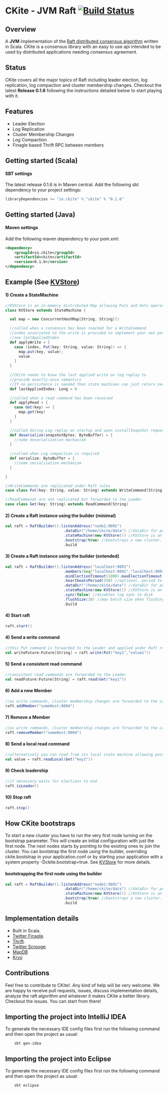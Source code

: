 CKite - JVM Raft [![Build Status](https://api.travis-ci.org/pablosmedina/ckite.png)](https://travis-ci.org/pablosmedina/ckite)
=====

## Overview

A __JVM__ implementation of the [Raft distributed consensus algorithm](http://raftconsensus.github.io/) written in Scala. CKite is a consensus library with an easy to use api intended to be used by distributed applications needing consensus agreement. 

## Status

CKite covers all the major topics of Raft including leader election, log replication, log compaction and cluster membership changes. Checkout the latest __Release 0.1.6__ following the instructions detailed below to start playing with it. 

## Features

* Leader Election
* Log Replication
* Cluster Membership Changes
* Log Compaction
* Finagle based Thrift RPC between members


## Getting started (Scala)

#### SBT settings

The latest release 0.1.6 is in Maven central. Add the following sbt dependency to your project settings:

```scala
libraryDependencies += "io.ckite" % "ckite" % "0.1.6"
```

## Getting started (Java)

#### Maven settings

Add the following maven dependency to your pom.xml:

```xml
<dependency>
	<groupId>io.ckite</groupId>
	<artifactId>ckite</artifactId>
	<version>0.1.6</version>
</dependency>
```


## Example (See [KVStore](https://github.com/pablosmedina/kvstore))

#### 1) Create a StateMachine
```scala
//KVStore is an in-memory distributed Map allowing Puts and Gets operations
class KVStore extends StateMachine {

  val map = new ConcurrentHashMap[String, String]()

  //called when a consensus has been reached for a WriteCommand
  //index associated to the write is provided to implement your own persistent semantics
  //see lastAppliedIndex
  def applyWrite = {
    case (index, Put(key: String, value: String)) => {
      map.put(key, value);
      value
    }
  }
  
  //CKite needs to know the last applied write on log replay to 
  //provide exactly-once semantics
  //If no persistence is needed then state machines can just return zero
  def lastAppliedIndex: Long = 0

  //called when a read command has been received
  def applyRead = {
    case Get(key) => {
      map.get(key)
    }
  }

  //called during Log replay on startup and upon installSnapshot requests
  def deserialize(snapshotBytes: ByteBuffer) = {
	//some deserialization mechanism
  }
 
  //called when Log compaction is required
  def serialize: ByteBuffer = {
	//some serialization mechanism
  }

}

//WriteCommands are replicated under Raft rules
case class Put(key: String, value: String) extends WriteCommand[String]

//ReadCommands are not replicated but forwarded to the Leader
case class Get(key: String) extends ReadCommand[String]
```
#### 2) Create a Raft instance using the builder (minimal)
```scala
val raft = RaftBuilder().listenAddress("node1:9091")
                          .dataDir("/home/ckite/data") //dataDir for persistent state (log, terms, snapshots, etc...)
                          .stateMachine(new KVStore()) //KVStore is an implementation of the StateMachine trait
                          .bootstrap(true) //bootstraps a new cluster. only needed just the first time for the very first node
                          .build
```

#### 3) Create a Raft instance using the builder (extended)
```scala
val raft = RaftBuilder().listenAddress("localhost:9091")
                          .members(Seq("localhost:9092","localhost:9093")) //optional seeds to join the cluster
                          .minElectionTimeout(1000).maxElectionTimeout(1500) //optional
                          .heartbeatsPeriod(250) //optional. period to send heartbeats interval when being Leader
                          .dataDir("/home/ckite/data") //dataDir for persistent state (log, terms, snapshots, etc...)
                          .stateMachine(new KVStore()) //KVStore is an implementation of the StateMachine trait
                          .sync(false) //disables log sync to disk
                          .flushSize(10) //max batch size when flushing log to disk
                          .build
```
#### 4) Start raft
```scala
raft.start()
```

#### 4) Send a write command
```scala
//this Put command is forwarded to the Leader and applied under Raft rules
val writeFuture:Future[String] = raft.write(Put("key1","value1")) 
```

#### 5) Send a consistent read command
```scala
//consistent read commands are forwarded to the Leader
val readFuture:Future[String] = raft.read(Get("key1")) 
```
#### 6) Add a new Member
```scala
//as write commands, cluster membership changes are forwarded to the Leader
raft.addMember("someHost:9094")
```

#### 7) Remove a Member
```scala
//as write commands, cluster membership changes are forwarded to the Leader
raft.removeMember("someHost:9094")
```

#### 8) Send a local read command
```scala
//alternatively you can read from its local state machine allowing possible stale values
val value = raft.readLocal(Get("key1")) 
```

#### 9) Check leadership
```scala
//if necessary waits for elections to end
raft.isLeader() 
```
#### 10) Stop raft
```scala
raft.stop()
```

## How CKite bootstraps

To start a new cluster you have to run the very first node turning on the bootstrap parameter. This will create an initial configuration with just the first node. The next nodes starts by pointing to the existing ones to join the cluster. 
You can bootstrap the first node using the builder, overriding ckite.bootstrap in your application.conf or by starting your application with a system property -Dckite.bootstrap=true. See [KVStore](https://github.com/pablosmedina/kvstore) for more details.


#### bootstrapping the first node using the builder
```scala
val raft = RaftBuilder().listenAddress("node1:9091")
                          .dataDir("/home/ckite/data") //dataDir for persistent state (log, terms, snapshots, etc...)
                          .stateMachine(new KVStore()) //KVStore is an implementation of the StateMachine trait
                          .bootstrap(true) //bootstraps a new cluster. only needed just the first time for the very first node
                          .build
```
## Implementation details

  * Built in Scala.
  * [Twitter Finagle](http://twitter.github.io/finagle/).
  * [Thrift](http://thrift.apache.org/).
  * [Twitter Scrooge](http://twitter.github.io/scrooge/).
  * [MapDB](http://www.mapdb.org/)
  * [Kryo](https://github.com/EsotericSoftware/kryo)


## Contributions

Feel free to contribute to CKite!. Any kind of help will be very welcome. We are happy to receive pull requests, issues, discuss implementation details, analyze the raft algorithm and whatever it makes CKite a better library. Checkout the issues. You can start from there!


## Importing the project into IntelliJ IDEA

To generate the necessary IDE config files first run the following command and then open the project as usual:

        sbt gen-idea
        
## Importing the project into Eclipse

To generate the necessary IDE config files first run the following command and then open the project as usual:

        sbt eclipse
